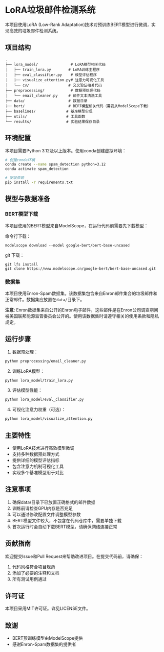 # LoRA垃圾邮件检测系统

本项目使用LoRA (Low-Rank Adaptation)技术对预训练BERT模型进行微调，实现高效的垃圾邮件检测系统。

## 项目结构

```
.
├── lora_model/               # LoRA模型相关代码
│   ├── train_lora.py        # LoRA训练主程序
│   ├── eval_classifier.py    # 模型评估程序
│   ├── visualize_attention.py# 注意力可视化工具
│   └── cv/                  # 交叉验证相关代码
├── preprocessing/            # 数据预处理代码
│   └── email_cleaner.py     # 邮件文本清洗工具
├── data/                    # 数据目录
├── bert/                    # BERT模型相关代码（需要从ModelScope下载）
├── baselines/              # 基准模型实现
├── utils/                  # 工具函数
└── results/                # 实验结果保存目录
```

## 环境配置

本项目需要Python 3.12及以上版本。使用conda创建虚拟环境：

```bash
# 创建conda环境
conda create --name spam_detection python=3.12
conda activate spam_detection

# 安装依赖
pip install -r requirements.txt
```

## 模型与数据准备

### BERT模型下载
本项目使用的BERT模型来自ModelScope，在运行代码前需要先下载模型：

命令行下载：
```
modelscope download --model google-bert/bert-base-uncased
```

git 下载：
```
git lfs install
git clone https://www.modelscope.cn/google-bert/bert-base-uncased.git
```

### 数据集
本项目使用Enron-Spam数据集。该数据集包含来自Enron邮件集合的垃圾邮件和正常邮件。数据集应放置在`data/`目录下。

**注意**: Enron数据集来自公开的Enron电子邮件，这些邮件是在Enron公司调查期间被美国联邦能源监管委员会公开的。使用该数据集时请遵守相关的使用条款和隐私规定。

## 运行步骤

1. 数据预处理：
```bash
python preprocessing/email_cleaner.py
```

2. 训练LoRA模型：
```bash
python lora_model/train_lora.py
```

3. 评估模型性能：
```bash
python lora_model/eval_classifier.py
```

4. 可视化注意力权重（可选）：
```bash
python lora_model/visualize_attention.py
```

## 主要特性

- 使用LoRA技术进行高效模型微调
- 支持多种数据预处理方式
- 提供详细的模型评估指标
- 包含注意力机制可视化工具
- 实现多个基准模型用于对比

## 注意事项

1. 确保data/目录下已放置正确格式的邮件数据
2. 训练前请检查GPU内存是否充足
3. 可以通过修改配置文件调整模型参数
4. BERT模型文件较大，不包含在代码仓库中，需要单独下载
5. 首次运行时会自动下载BERT模型，请确保网络连接正常

## 贡献指南

欢迎提交Issue和Pull Request来帮助改进项目。在提交代码前，请确保：

1. 代码风格符合项目规范
2. 添加了必要的注释和文档
3. 所有测试用例通过

## 许可证

本项目采用MIT许可证。详见LICENSE文件。

## 致谢

- BERT预训练模型由ModelScope提供
- 感谢Enron-Spam数据集的提供者
